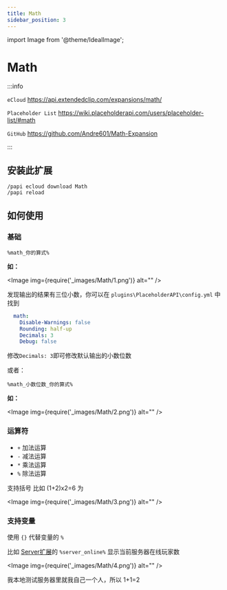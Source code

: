 ```yaml
---
title: Math
sidebar_position: 3
---
```


import Image from '@theme/IdealImage';

# Math

:::info

`eCloud` https://api.extendedclip.com/expansions/math/

`Placeholder List` https://wiki.placeholderapi.com/users/placeholder-list/#math

`GitHub` https://github.com/Andre601/Math-Expansion

:::

## 安装此扩展

```text
/papi ecloud download Math
/papi reload
```

## 如何使用

### 基础

```text
%math_你的算式%
```

**如：**

<Image img={require('_images/Math/1.png')} alt="" />

发现输出的结果有三位小数，你可以在 `plugins\PlaceholderAPI\config.yml` 中找到

```yaml
  math:
    Disable-Warnings: false
    Rounding: half-up
    Decimals: 3
    Debug: false
```

修改`Decimals: 3`即可修改默认输出的小数位数

或者：

```text
%math_小数位数_你的算式%
```

**如：**

<Image img={require('_images/Math/2.png')} alt="" />

### 运算符

- `+` 加法运算
- `-` 减法运算
- `*` 乘法运算
- `%` 除法运算

支持括号 比如 (1+2)x2=6 为

<Image img={require('_images/Math/3.png')} alt="" />

### 支持变量

使用 `{}` 代替变量的 `%`

比如 [Server扩展](https://wiki.placeholderapi.com/users/placeholder-list/#server)的 `%server_online%` 显示当前服务器在线玩家数

<Image img={require('_images/Math/4.png')} alt="" />

我本地测试服务器里就我自己一个人，所以 1+1=2
